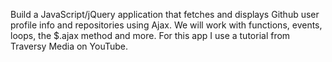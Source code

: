 Build a JavaScript/jQuery application that fetches and displays Github user profile info and repositories using Ajax. We will work with functions, events, loops, the $.ajax method and more.
For this app I use a tutorial from Traversy Media on YouTube.
